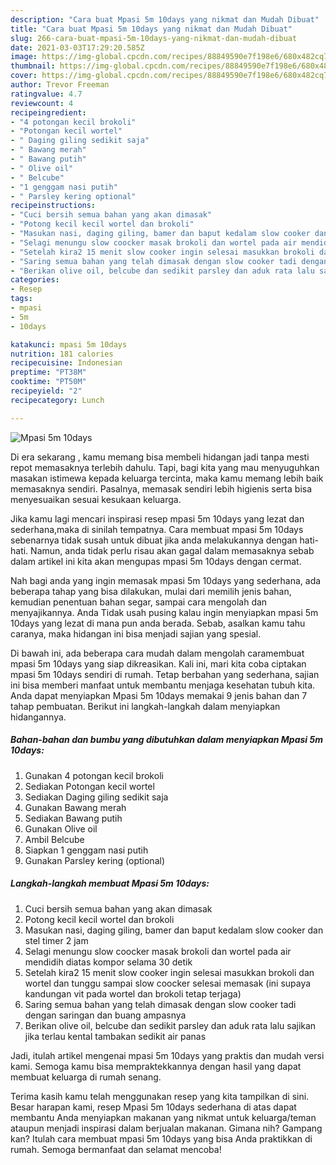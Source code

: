 ```yaml
---
description: "Cara buat Mpasi 5m 10days yang nikmat dan Mudah Dibuat"
title: "Cara buat Mpasi 5m 10days yang nikmat dan Mudah Dibuat"
slug: 266-cara-buat-mpasi-5m-10days-yang-nikmat-dan-mudah-dibuat
date: 2021-03-03T17:29:20.585Z
image: https://img-global.cpcdn.com/recipes/88849590e7f198e6/680x482cq70/mpasi-5m-10days-foto-resep-utama.jpg
thumbnail: https://img-global.cpcdn.com/recipes/88849590e7f198e6/680x482cq70/mpasi-5m-10days-foto-resep-utama.jpg
cover: https://img-global.cpcdn.com/recipes/88849590e7f198e6/680x482cq70/mpasi-5m-10days-foto-resep-utama.jpg
author: Trevor Freeman
ratingvalue: 4.7
reviewcount: 4
recipeingredient:
- "4 potongan kecil brokoli"
- "Potongan kecil wortel"
- " Daging giling sedikit saja"
- " Bawang merah"
- " Bawang putih"
- " Olive oil"
- " Belcube"
- "1 genggam nasi putih"
- " Parsley kering optional"
recipeinstructions:
- "Cuci bersih semua bahan yang akan dimasak"
- "Potong kecil kecil wortel dan brokoli"
- "Masukan nasi, daging giling, bamer dan baput kedalam slow cooker dan stel timer 2 jam"
- "Selagi menungu slow coocker masak brokoli dan wortel pada air mendidih diatas kompor selama 30 detik"
- "Setelah kira2 15 menit slow cooker ingin selesai masukkan brokoli dan wortel dan tunggu sampai slow coocker selesai memasak (ini supaya kandungan vit pada wortel dan brokoli tetap terjaga)"
- "Saring semua bahan yang telah dimasak dengan slow cooker tadi dengan saringan dan buang ampasnya"
- "Berikan olive oil, belcube dan sedikit parsley dan aduk rata lalu sajikan jika terlau kental tambakan sedikit air panas"
categories:
- Resep
tags:
- mpasi
- 5m
- 10days

katakunci: mpasi 5m 10days 
nutrition: 181 calories
recipecuisine: Indonesian
preptime: "PT38M"
cooktime: "PT50M"
recipeyield: "2"
recipecategory: Lunch

---
```



![Mpasi 5m 10days](https://img-global.cpcdn.com/recipes/88849590e7f198e6/680x482cq70/mpasi-5m-10days-foto-resep-utama.jpg)

Di era  sekarang , kamu memang bisa membeli hidangan jadi tanpa mesti repot memasaknya terlebih dahulu. Tapi, bagi kita yang mau menyuguhkan masakan istimewa kepada keluarga tercinta, maka kamu memang lebih baik memasaknya sendiri. Pasalnya, memasak sendiri lebih higienis serta bisa menyesuaikan sesuai kesukaan keluarga.

Jika kamu lagi mencari inspirasi resep mpasi 5m 10days yang lezat dan sederhana,maka di sinilah tempatnya. Cara membuat mpasi 5m 10days  sebenarnya tidak susah untuk dibuat jika anda melakukannya dengan hati-hati. Namun, anda tidak perlu risau akan gagal dalam memasaknya 
sebab dalam artikel ini kita akan mengupas mpasi 5m 10days dengan cermat.  



Nah bagi anda yang ingin memasak mpasi 5m 10days yang sederhana, ada beberapa tahap yang bisa dilakukan, mulai dari memilih jenis bahan, kemudian penentuan bahan segar, sampai cara mengolah dan menyajikannya. Anda Tidak usah pusing kalau ingin menyiapkan mpasi 5m 10days yang lezat di mana pun anda berada. Sebab, asalkan kamu  tahu caranya, maka hidangan ini bisa menjadi sajian yang spesial.

Di bawah ini, ada beberapa cara mudah dalam mengolah caramembuat mpasi 5m 10days yang siap dikreasikan. Kali ini, mari kita coba ciptakan mpasi 5m 10days sendiri di rumah. Tetap berbahan yang sederhana, sajian ini bisa memberi manfaat untuk membantu menjaga kesehatan tubuh kita. Anda dapat menyiapkan Mpasi 5m 10days memakai 9 jenis bahan dan 7 tahap pembuatan. Berikut ini langkah-langkah dalam menyiapkan hidangannya.

<!--inarticleads1-->

##### Bahan-bahan dan bumbu yang dibutuhkan dalam menyiapkan Mpasi 5m 10days:

1. Gunakan 4 potongan kecil brokoli
1. Sediakan Potongan kecil wortel
1. Sediakan  Daging giling sedikit saja
1. Gunakan  Bawang merah
1. Sediakan  Bawang putih
1. Gunakan  Olive oil
1. Ambil  Belcube
1. Siapkan 1 genggam nasi putih
1. Gunakan  Parsley kering (optional)




<!--inarticleads2-->

##### Langkah-langkah membuat Mpasi 5m 10days:

1. Cuci bersih semua bahan yang akan dimasak
1. Potong kecil kecil wortel dan brokoli
1. Masukan nasi, daging giling, bamer dan baput kedalam slow cooker dan stel timer 2 jam
1. Selagi menungu slow coocker masak brokoli dan wortel pada air mendidih diatas kompor selama 30 detik
1. Setelah kira2 15 menit slow cooker ingin selesai masukkan brokoli dan wortel dan tunggu sampai slow coocker selesai memasak (ini supaya kandungan vit pada wortel dan brokoli tetap terjaga)
1. Saring semua bahan yang telah dimasak dengan slow cooker tadi dengan saringan dan buang ampasnya
1. Berikan olive oil, belcube dan sedikit parsley dan aduk rata lalu sajikan jika terlau kental tambakan sedikit air panas




Jadi, itulah artikel mengenai  mpasi 5m 10days  yang praktis dan mudah versi kami. Semoga kamu bisa mempraktekkannya dengan hasil yang dapat membuat keluarga di rumah senang. 

Terima kasih kamu telah menggunakan resep yang kita tampilkan di sini. Besar harapan kami, resep  Mpasi 5m 10days sederhana di atas dapat membantu Anda menyiapkan makanan yang nikmat untuk keluarga/teman ataupun menjadi inspirasi dalam berjualan makanan. Gimana nih? Gampang kan? Itulah cara membuat mpasi 5m 10days yang bisa Anda praktikkan di rumah. Semoga bermanfaat dan selamat mencoba!

